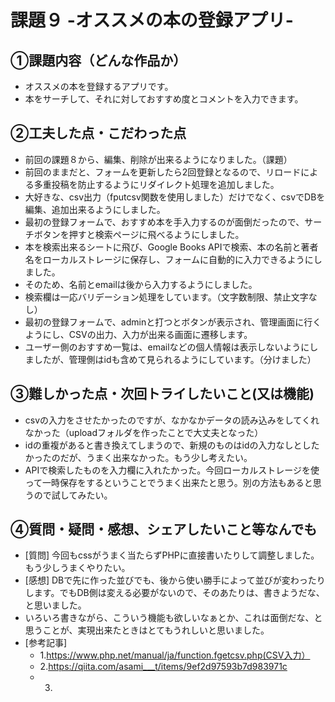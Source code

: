 # 課題９ -オススメの本の登録アプリ-

## ①課題内容（どんな作品か）
- オススメの本を登録するアプリです。
- 本をサーチして、それに対しておすすめ度とコメントを入力できます。

## ②工夫した点・こだわった点
- 前回の課題８から、編集、削除が出来るようになりました。（課題）
- 前回のままだと、フォームを更新したら2回登録となるので、リロードによる多重投稿を防止するようにリダイレクト処理を追加しました。
- 大好きな、csv出力（fputcsv関数を使用しました）だけでなく、csvでDBを編集、追加出来るようにしました。
- 最初の登録フォームで、おすすめ本を手入力するのが面倒だったので、サーチボタンを押すと検索ページに飛べるようにしました。
- 本を検索出来るシートに飛び、Google Books APIで検索、本の名前と著者名をローカルストレージに保存し、フォームに自動的に入力できるようにしました。
- そのため、名前とemailは後から入力するようにしました。
- 検索欄は一応バリデーション処理をしています。（文字数制限、禁止文字なし）
- 最初の登録フォームで、adminと打つとボタンが表示され、管理画面に行くようにし、CSVの出力、入力が出来る画面に遷移します。
- ユーザー側のおすすめ一覧は、emailなどの個人情報は表示しないようにしましたが、管理側はidも含めて見られるようにしています。（分けました）


## ③難しかった点・次回トライしたいこと(又は機能)
- csvの入力をさせたかったのですが、なかなかデータの読み込みをしてくれなかった（uploadフォルダを作ったことで大丈夫となった）
- idの重複があると書き換えてしまうので、新規のものはidの入力なしとしたかったのだが、うまく出来なかった。もう少し考えたい。
- APIで検索したものを入力欄に入れたかった。今回ローカルストレージを使って一時保存をするということでうまく出来たと思う。別の方法もあると思うので試してみたい。

## ④質問・疑問・感想、シェアしたいこと等なんでも
- [質問] 今回もcssがうまく当たらずPHPに直接書いたりして調整しました。もう少しうまくやりたい。
- [感想] DBで先に作った並びでも、後から使い勝手によって並びが変わったりします。でもDB側は変える必要がないので、そのあたりは、書きようだな、と思いました。
- いろいろ書きながら、こういう機能も欲しいなぁとか、これは面倒だな、と思うことが、実現出来たときはとてもうれしいと思いました。
- [参考記事] 
	- 1.https://www.php.net/manual/ja/function.fgetcsv.php(CSV入力）
 	- 2.https://qiita.com/asami___t/items/9ef2d97593b7d983971c
  	- 3.
